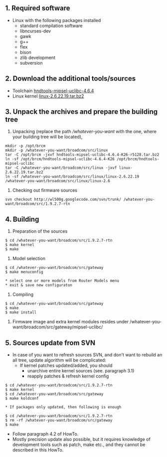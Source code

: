 ## 1. Required software ##

  * Linux with the following packages installed
    * standard compilation software
    * libncurses-dev
    * gawk
    * g++
    * flex
    * bison
    * zlib development
    * subversion

## 2. Download the additional tools/sources ##
  * Toolchain [hndtools-mipsel-uclibc-4.6.4](http://code.google.com/p/wl500g/downloads/list?can=3&q=hndtools-mipsel-uclibc-4.6.4)
  * Linux kernel [linux-2.6.22.19.tar.bz2](http://wl500g.googlecode.com/files/linux-2.6.22.19.tar.bz2)

## 3. Unpack the archives and prepare the building tree ##

  1. Unpacking (replace the path _/whatever-you-want_ with the one, where your building tree will be located),
```
mkdir -p /opt/brcm
mkdir -p /whatever-you-want/broadcom/src/linux
tar -C /opt/brcm -jxvf hndtools-mipsel-uclibc-4.6.4-K26-r5128.tar.bz2
ln -sf /opt/brcm/hndtools-mipsel-uclibc-4.6.4-K26 /opt/brcm/hndtools-mipsel-uclibc
tar -C /whatever-you-want/broadcom/src/linux -jxvf linux-2.6.22.19.tar.bz2
ln -sf /whatever-you-want/broadcom/src/linux/linux-2.6.22.19 /whatever-you-want/broadcom/src/linux/linux-2.6
```
  1. Checking out firmware sources
```
svn checkout http://wl500g.googlecode.com/svn/trunk/ /whatever-you-want/broadcom/src/1.9.2.7-rtn
```

## 4. Building ##

  1. Preparation of the sources
```
$ cd /whatever-you-want/broadcom/src/1.9.2.7-rtn
$ make kernel
$ make
```
  1. Model selection
```
$ cd /whatever-you-want/broadcom/src/gateway
$ make menuconfig
```
    * select one or more models from Router Models menu
    * exit & save new configuraton
  1. Compiling
```
$ cd /whatever-you-want/broadcom/src/gateway
$ make
$ make install
```
  1. Firmware image and extra kernel modules resides under /whatever-you-want/broadcom/src/gateway/mipsel-uclibc/

## 5. Sources update from SVN ##
  * In case of you want to refresh sources SVN, and don't want to rebuild an all tree, update algorithm will be complicated:
    * If kernel patches updated/added, you should
      * unarchive entire kernel sources (see. paragraph 3.1)
      * reapply patches & refresh kernel config
```
$ cd /whatever-you-want/broadcom/src/1.9.2.7-rtn
$ make kernel
$ cd /whatever-you-want/broadcom/src/gateway
$ make koldconf
```
    * If packages only updated, then following is enough
```
$ cd /whatever-you-want/broadcom/src/1.9.2.7-rtn
$ rm -rf /whatever-you-want/broadcom/src/gateway
$ make
```
  * Follow paragraph 4.2 of HowTo.
  * Mostly precision update also possible, but it requires knowledge of development tools such as patch, make etc., and they cannot be described in this HowTo.